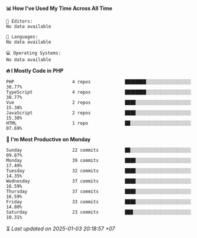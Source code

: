 <!--START_SECTION:readme-stats-->
**📊 How I’ve Used My Time Across All Time**

```text
📝 Editors:
No data available

💬 Languages:
No data available

💻 Operating Systems:
No data available
```

**🔥 I Mostly Code in PHP**

```text
PHP                      4 repos             ████████░░░░░░░░░░░░░░░░░   30.77%
TypeScript               4 repos             ████████░░░░░░░░░░░░░░░░░   30.77%
Vue                      2 repos             ████░░░░░░░░░░░░░░░░░░░░░   15.38%
JavaScript               2 repos             ████░░░░░░░░░░░░░░░░░░░░░   15.38%
HTML                     1 repo              ██░░░░░░░░░░░░░░░░░░░░░░░   07.69%
```

**📅 I'm Most Productive on Monday**

```text
Sunday                   22 commits          ██░░░░░░░░░░░░░░░░░░░░░░░   09.87%
Monday                   39 commits          ████░░░░░░░░░░░░░░░░░░░░░   17.49%
Tuesday                  32 commits          ████░░░░░░░░░░░░░░░░░░░░░   14.35%
Wednesday                37 commits          ████░░░░░░░░░░░░░░░░░░░░░   16.59%
Thursday                 37 commits          ████░░░░░░░░░░░░░░░░░░░░░   16.59%
Friday                   33 commits          ████░░░░░░░░░░░░░░░░░░░░░   14.80%
Saturday                 23 commits          ███░░░░░░░░░░░░░░░░░░░░░░   10.31%
```



⏳ *Last updated on 2025-01-03 20:18:57 +07*
<!--END_SECTION:readme-stats-->